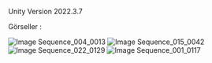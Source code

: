 Unity Version 2022.3.7

Görseller :

 ![Image Sequence_004_0013](https://github.com/Canselkarabulut/EcoDefense/assets/90397911/a710383d-1206-4e58-bac9-288a2685503c) 
 ![Image Sequence_015_0042](https://github.com/Canselkarabulut/EcoDefense/assets/90397911/3c42e853-caff-470f-a8b9-16d1f7ecb27f) 
 ![Image Sequence_022_0129](https://github.com/Canselkarabulut/EcoDefense/assets/90397911/3a6f6487-f3d5-4369-8aee-603e6c017a03) 
 ![Image Sequence_001_0117](https://github.com/Canselkarabulut/EcoDefense/assets/90397911/11e786e1-39e9-4d5f-b393-be41cc43b8a9) 

